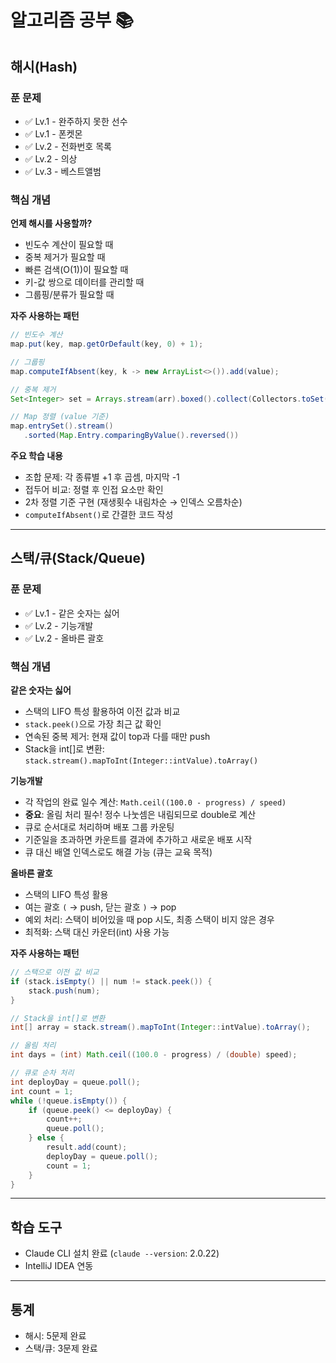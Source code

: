 # 알고리즘 공부 📚

## 해시(Hash)

### 푼 문제
- ✅ Lv.1 - 완주하지 못한 선수
- ✅ Lv.1 - 폰켓몬
- ✅ Lv.2 - 전화번호 목록
- ✅ Lv.2 - 의상
- ✅ Lv.3 - 베스트앨범

### 핵심 개념
**언제 해시를 사용할까?**
- 빈도수 계산이 필요할 때
- 중복 제거가 필요할 때
- 빠른 검색(O(1))이 필요할 때
- 키-값 쌍으로 데이터를 관리할 때
- 그룹핑/분류가 필요할 때

**자주 사용하는 패턴**
```java
// 빈도수 계산
map.put(key, map.getOrDefault(key, 0) + 1);

// 그룹핑
map.computeIfAbsent(key, k -> new ArrayList<>()).add(value);

// 중복 제거
Set<Integer> set = Arrays.stream(arr).boxed().collect(Collectors.toSet());

// Map 정렬 (value 기준)
map.entrySet().stream()
   .sorted(Map.Entry.comparingByValue().reversed())
```

**주요 학습 내용**
- 조합 문제: 각 종류별 +1 후 곱셈, 마지막 -1
- 접두어 비교: 정렬 후 인접 요소만 확인
- 2차 정렬 기준 구현 (재생횟수 내림차순 → 인덱스 오름차순)
- `computeIfAbsent()`로 간결한 코드 작성

---

## 스택/큐(Stack/Queue)

### 푼 문제
- ✅ Lv.1 - 같은 숫자는 싫어
- ✅ Lv.2 - 기능개발
- ✅ Lv.2 - 올바른 괄호

### 핵심 개념

**같은 숫자는 싫어**
- 스택의 LIFO 특성 활용하여 이전 값과 비교
- `stack.peek()`으로 가장 최근 값 확인
- 연속된 중복 제거: 현재 값이 top과 다를 때만 push
- Stack을 int[]로 변환: `stack.stream().mapToInt(Integer::intValue).toArray()`

**기능개발**
- 각 작업의 완료 일수 계산: `Math.ceil((100.0 - progress) / speed)`
- **중요**: 올림 처리 필수! 정수 나눗셈은 내림되므로 double로 계산
- 큐로 순서대로 처리하며 배포 그룹 카운팅
- 기준일을 초과하면 카운트를 결과에 추가하고 새로운 배포 시작
- 큐 대신 배열 인덱스로도 해결 가능 (큐는 교육 목적)

**올바른 괄호**
- 스택의 LIFO 특성 활용
- 여는 괄호 `(` → push, 닫는 괄호 `)` → pop
- 예외 처리: 스택이 비어있을 때 pop 시도, 최종 스택이 비지 않은 경우
- 최적화: 스택 대신 카운터(int) 사용 가능

**자주 사용하는 패턴**
```java
// 스택으로 이전 값 비교
if (stack.isEmpty() || num != stack.peek()) {
    stack.push(num);
}

// Stack을 int[]로 변환
int[] array = stack.stream().mapToInt(Integer::intValue).toArray();

// 올림 처리
int days = (int) Math.ceil((100.0 - progress) / (double) speed);

// 큐로 순차 처리
int deployDay = queue.poll();
int count = 1;
while (!queue.isEmpty()) {
    if (queue.peek() <= deployDay) {
        count++;
        queue.poll();
    } else {
        result.add(count);
        deployDay = queue.poll();
        count = 1;
    }
}
```

---

## 학습 도구
- Claude CLI 설치 완료 (`claude --version`: 2.0.22)
- IntelliJ IDEA 연동

---

## 통계
- 해시: 5문제 완료
- 스택/큐: 3문제 완료
